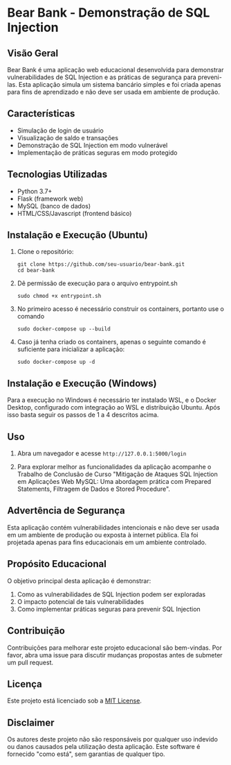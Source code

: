 # Bear Bank - Demonstração de SQL Injection

## Visão Geral

Bear Bank é uma aplicação web educacional desenvolvida para demonstrar vulnerabilidades de SQL Injection e as práticas de segurança para preveni-las. Esta aplicação simula um sistema bancário simples e foi criada apenas para fins de aprendizado e não deve ser usada em ambiente de produção.

## Características

- Simulação de login de usuário
- Visualização de saldo e transações
- Demonstração de SQL Injection em modo vulnerável
- Implementação de práticas seguras em modo protegido

## Tecnologias Utilizadas

- Python 3.7+
- Flask (framework web)
- MySQL (banco de dados)
- HTML/CSS/Javascript (frontend básico)

## Instalação e Execução (Ubuntu)

1. Clone o repositório:
   ```
   git clone https://github.com/seu-usuario/bear-bank.git
   cd bear-bank
   ```

2. Dê permissão de execução para o arquivo entrypoint.sh
   ```
   sudo chmod +x entrypoint.sh
   ```

3. No primeiro acesso é necessário construir os containers, portanto use o comando
   ```
   sudo docker-compose up --build
   ```

4. Caso já tenha criado os containers, apenas o seguinte comando é suficiente para inicializar a aplicação:
   ```
   sudo docker-compose up -d
   ```

## Instalação e Execução (Windows)
Para a execução no Windows é necessário ter instalado WSL, e o Docker Desktop, configurado com integração ao WSL e distribuição Ubuntu. Após isso basta seguir os passos de 1 a 4 descritos acima.


## Uso

1. Abra um navegador e acesse `http://127.0.0.1:5000/login`

2. Para explorar melhor as funcionalidades da aplicação acompanhe o Trabalho de Conclusão de Curso "Mitigação de Ataques SQL Injection em Aplicações Web MySQL: Uma abordagem prática com Prepared Statements, Filtragem de Dados e Stored Procedure".

## Advertência de Segurança

Esta aplicação contém vulnerabilidades intencionais e não deve ser usada em um ambiente de produção ou exposta à internet pública. Ela foi projetada apenas para fins educacionais em um ambiente controlado.

## Propósito Educacional

O objetivo principal desta aplicação é demonstrar:
1. Como as vulnerabilidades de SQL Injection podem ser exploradas
2. O impacto potencial de tais vulnerabilidades
3. Como implementar práticas seguras para prevenir SQL Injection

## Contribuição

Contribuições para melhorar este projeto educacional são bem-vindas. Por favor, abra uma issue para discutir mudanças propostas antes de submeter um pull request.

## Licença

Este projeto está licenciado sob a [MIT License](https://opensource.org/licenses/MIT).

## Disclaimer

Os autores deste projeto não são responsáveis por qualquer uso indevido ou danos causados pela utilização desta aplicação. Este software é fornecido "como está", sem garantias de qualquer tipo.